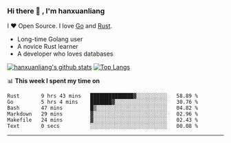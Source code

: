 ### Hi there 👋 , I'm hanxuanliang

<!--
**hanxuanliang/hanxuanliang** is a ✨ _special_ ✨ repository because its `README.md` (this file) appears on your GitHub profile.

Here are some ideas to get you started:

- 🔭 I’m currently working on ...
- 🌱 I’m currently learning ...
- 👯 I’m looking to collaborate on ...
- 🤔 I’m looking for help with ...
- 💬 Ask me about ...
- 📫 How to reach me: ...
- 😄 Pronouns: ...
- ⚡ Fun fact: ...
-->
I ❤ Open Source. I love [Go](https://golang.org) and [Rust](https://www.rust-lang.org/zh-CN/).

* Long-time Golang user
* A novice Rust learner
* A developer who loves databases

[![hanxuanliang's github stats](https://github-readme-stats.vercel.app/api/top-langs/?username=hanxuanliang&hide=html)](https://github.com/anuraghazra/github-readme-stats)
[![Top Langs](https://github-readme-stats.vercel.app/api?username=hanxuanliang&show_icons=true&count_private=true&line_height=40)](https://github.com/anuraghazra/github-readme-stats)

📊 **This week I spent my time on**
<!--START_SECTION:waka-->

```text
Rust       9 hrs 43 mins   ██████████████▓░░░░░░░░░░   58.89 %
Go         5 hrs 4 mins    ███████▓░░░░░░░░░░░░░░░░░   30.76 %
Bash       47 mins         █▒░░░░░░░░░░░░░░░░░░░░░░░   04.82 %
Markdown   29 mins         ▓░░░░░░░░░░░░░░░░░░░░░░░░   02.96 %
Makefile   24 mins         ▓░░░░░░░░░░░░░░░░░░░░░░░░   02.43 %
Text       0 secs          ░░░░░░░░░░░░░░░░░░░░░░░░░   00.08 %
```

<!--END_SECTION:waka-->

***
